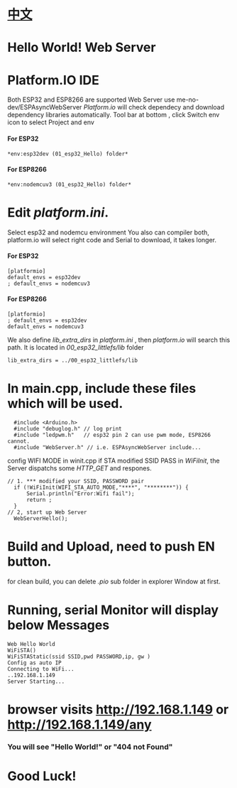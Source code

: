 # [中文](./讀我.md)
# Hello World! Web Server
# Platform.IO IDE
 Both ESP32 and ESP8266 are supported
 Web Server use me-no-dev/ESPAsyncWebServer
 *Platform.io* will check dependecy and download dependency libraries automatically.
 Tool bar at bottom , click Switch  env icon to select Project and env
#### For ESP32
```
*env:esp32dev (01_esp32_Hello) folder*
```
#### For ESP8266
```
*env:nodemcuv3 (01_esp32_Hello) folder*
```
# Edit *platform.ini*.
 Select esp32 and nodemcu environment 
 You also can compiler both, platform.io will select right code and Serial to download, it takes longer.
#### For ESP32
```
[platformio]
default_envs = esp32dev
; default_envs = nodemcuv3
```
#### For ESP8266
```
[platformio]
; default_envs = esp32dev
default_envs = nodemcuv3
```
 We also define *lib_extra_dirs* in *platform.ini* , then *platform.io* will search this path.
 It is located in *00_esp32_littlefs/lib* folder

```
lib_extra_dirs = ../00_esp32_littlefs/lib
```
# In main.cpp, include these files which will be used.
```
  #include <Arduino.h> 
  #include "debuglog.h" // log print
  #include "ledpwm.h"   // esp32 pin 2 can use pwm mode, ESP8266 cannot.
  #include "WebServer.h" // i.e. ESPAsyncWebServer include...
```

 config WIFI MODE in winit.cpp
 if STA modified SSID PASS in *WiFiInit*, the Server dispatchs some *HTTP_GET* and respones.
```
// 1. *** modified your SSID, PASSWORD pair 
  if (!WiFiInit(WIFI_STA_AUTO_MODE,"****", "********")) {
      Serial.println("Error:Wifi fail");
      return ;
  } 
// 2, start up Web Server
  WebServerHello();
```
# Build and Upload, need to push EN button.
 for clean build, you can delete *.pio* sub folder in explorer Window at first.

# Running, serial Monitor will display below Messages
```
Web Hello World
WiFiSTA() 
WiFiSTAStatic(ssid SSID,pwd PASSWORD,ip, gw ) 
Config as auto IP
Connecting to WiFi...
..192.168.1.149
Server Starting...
```
# browser visits http://192.168.1.149 or http://192.168.1.149/any

### You will see "Hello World!" or "404 not Found"

# Good Luck!